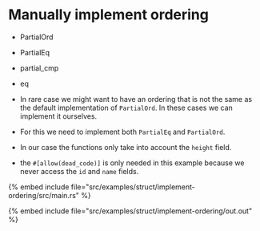 # Manually implement ordering

* PartialOrd
* PartialEq
* partial_cmp
* eq

* In rare case we might want to have an ordering that is not the same as the default implementation of `PartialOrd`. In these cases we can implement it ourselves.
* For this we need to implement both `PartialEq` and `PartialOrd`.
* In our case the functions only take into account the `height` field.
* the `#[allow(dead_code)]` is only needed in this example because we never access the `id` and `name` fields.

{% embed include file="src/examples/struct/implement-ordering/src/main.rs" %}

{% embed include file="src/examples/struct/implement-ordering/out.out" %}



